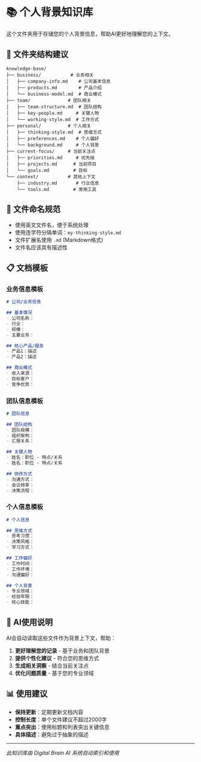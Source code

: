 # 📚 个人背景知识库

这个文件夹用于存储您的个人背景信息，帮助AI更好地理解您的上下文。

## 📁 文件夹结构建议

```
knowledge-base/
├── business/           # 业务相关
│   ├── company-info.md    # 公司基本信息
│   ├── products.md        # 产品介绍
│   └── business-model.md  # 商业模式
├── team/              # 团队相关
│   ├── team-structure.md  # 团队结构
│   ├── key-people.md     # 关键人物
│   └── working-style.md  # 工作方式
├── personal/          # 个人相关
│   ├── thinking-style.md  # 思维方式
│   ├── preferences.md    # 个人偏好
│   └── background.md     # 个人背景
├── current-focus/     # 当前关注点
│   ├── priorities.md     # 优先级
│   ├── projects.md      # 当前项目
│   └── goals.md         # 目标
└── context/           # 其他上下文
    ├── industry.md       # 行业信息
    └── tools.md         # 常用工具
```

## 📝 文件命名规范

- 使用英文文件名，便于系统处理
- 使用连字符分隔单词：`my-thinking-style.md`
- 文件扩展名使用 `.md` (Markdown格式)
- 文件名应该具有描述性

## 📋 文档模板

### 业务信息模板
```markdown
# 公司/业务信息

## 基本情况
- 公司名称：
- 行业：
- 规模：
- 主要业务：

## 核心产品/服务
- 产品1：描述
- 产品2：描述

## 商业模式
- 收入来源：
- 目标客户：
- 竞争优势：
```

### 团队信息模板
```markdown
# 团队信息

## 团队结构
- 团队规模：
- 组织架构：
- 汇报关系：

## 关键人物
- 姓名：职位 - 特点/关系
- 姓名：职位 - 特点/关系

## 协作方式
- 沟通方式：
- 会议频率：
- 决策流程：
```

### 个人信息模板
```markdown
# 个人信息

## 思维方式
- 思考习惯：
- 决策风格：
- 学习方式：

## 工作偏好
- 工作时间：
- 工作环境：
- 沟通偏好：

## 个人背景
- 专业领域：
- 经验年限：
- 核心技能：
```

## 🤖 AI使用说明

AI会自动读取这些文件作为背景上下文，帮助：

1. **更好理解您的记录** - 基于业务和团队背景
2. **提供个性化建议** - 符合您的思维方式
3. **生成相关洞察** - 结合当前关注点
4. **优化问题质量** - 基于您的专业领域

## 📊 使用建议

- **保持更新**：定期更新文档内容
- **控制长度**：单个文件建议不超过2000字
- **重点突出**：使用标题和列表突出关键信息
- **具体描述**：避免过于抽象的描述

---
*此知识库由 Digital Brain AI 系统自动索引和使用*